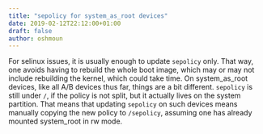 ```yaml
---
title: "sepolicy for system_as_root devices"
date: 2019-02-12T22:12:00+01:00
draft: false
author: oshmoun
---
```


For selinux issues, it is usually enough to update `sepolicy` only.
That way, one avoids having to rebuild the whole boot image, which may or may not include rebuilding the kernel, which could take time.
On system_as_root devices, like all A/B devices thus far, things are a bit different. `sepolicy` is still under `/`, if the policy is not split, but it actually lives on the system partition.
That means that updating `sepolicy` on such devices means manually copying the new policy to `/sepolicy`, assuming one has already mounted system_root in rw mode.
